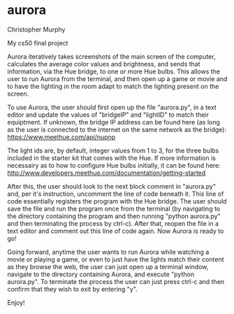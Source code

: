 # aurora
Christopher Murphy

My cs50 final project

Aurora iteratively takes screenshots of the main screen of the computer, calculates 
the average color values and brightness, and sends that information, via the Hue bridge, 
to one or more Hue bulbs. This allows the user to run Aurora from the terminal, and then 
open up a game or movie and to have the lighting in the room adapt to match the lighting 
present on the screen.

To use Aurora, the user should first open up the file "aurora.py", in a text editor and update
the values of "bridgeIP" and "lightID" to match their equiptment. If unknown, the 
bridge IP address can be found here (as long as the user is connected to the internet 
on the same network as the bridge): https://www.meethue.com/api/nupnp 

The light ids are, by default, integer values from 1 to 3, for the three bulbs included
in the starter kit that comes with the Hue. If more information is necessairy as to how 
to configure Hue bulbs initially, it can be found here: 
http://www.developers.meethue.com/documentation/getting-started

After this, the user should look to the next block comment in "aurora.py" and, per it's
instruction, uncomment the line of code beneath it. This line of code essentially registers
the program with the Hue bridge. The user should save the file and run the program once from 
the terminal (by navigating to the directory containing the program and then running
"python aurora.py" and then terminating the process by ctrl-c). After that, reopen the file 
in a text editor and comment out this line of code again. Now Aurora is ready to go!

Going forward, anytime the user wants to run Aurora while watching a movie or playing a game, 
or even to just have the lights match their content as they browse the web, the user can just 
open up a terminal window, navigate to the directory containing Aurora, and execute 
"python aurora.py". To terminate the process the user can just press ctrl-c and then confirm
that they wish to exit by entering "y".

Enjoy!
